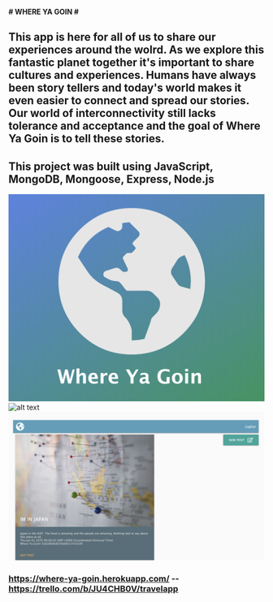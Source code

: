 **# WHERE YA GOIN #**

## This app is here for all of us to share our experiences around the wolrd. As we explore this fantastic planet together it's important to share cultures and experiences.  Humans have always been story tellers and today's world makes it even easier to connect and spread our stories.  Our world of interconnectivity still lacks tolerance and acceptance and the goal of Where Ya Goin is to tell these stories.  ## 

## This project was built using JavaScript, MongoDB, Mongoose, Express, Node.js ##



![alt text](/public/images/where.png)
![alt text](/public/images/user.png)
![alt text](/public/images/posts.png)



### https://where-ya-goin.herokuapp.com/ -- https://trello.com/b/JU4CHB0V/travelapp ###